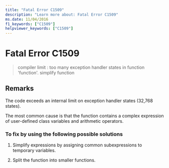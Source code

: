 ```yaml
---
title: "Fatal Error C1509"
description: "Learn more about: Fatal Error C1509"
ms.date: 11/04/2016
f1_keywords: ["C1509"]
helpviewer_keywords: ["C1509"]
---
```

# Fatal Error C1509

> compiler limit : too many exception handler states in function 'function'. simplify function

## Remarks

The code exceeds an internal limit on exception handler states (32,768 states).

The most common cause is that the function contains a complex expression of user-defined class variables and arithmetic operators.

### To fix by using the following possible solutions

1. Simplify expressions by assigning common subexpressions to temporary variables.

1. Split the function into smaller functions.
